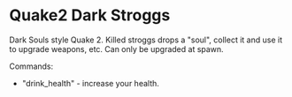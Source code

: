 # Quake2 Dark Stroggs

Dark Souls style Quake 2.
Killed stroggs drops a "soul", collect it and use it to upgrade weapons, etc.
Can only be upgraded at spawn.

Commands:
- "drink_health" - increase your health. 
